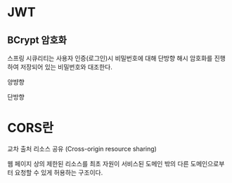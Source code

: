 # JWT

## BCrypt 암호화

스프링 시큐리티는 사용자 인증(로그인)시 비밀번호에 대해 단방향 해시 암호화를 진행하여 저장되어 있는 비밀번호와 대조한다.

양뱡향

단방향

# CORS란

교차 출처 리소스 공유 (Cross-origin resource sharing)

웹 페이지 상의 제한된 리소스를 최초 자원이 서비스된 도메인 밖의 다른 도메인으로부터 요청할 수 있게 허용하는 구조이다.

